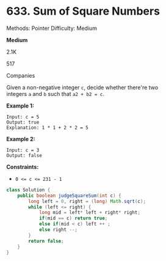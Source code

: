 # 633. Sum of Square Numbers

Methods: Pointer
Difficulty: Medium

**Medium**

2.1K

517

Companies

Given a non-negative integer `c`, decide whether there're two integers `a` and `b` such that `a2 + b2 = c`.

**Example 1:**

```
Input: c = 5
Output: true
Explanation: 1 * 1 + 2 * 2 = 5

```

**Example 2:**

```
Input: c = 3
Output: false

```

**Constraints:**

- `0 <= c <= 231 - 1`

```java
class Solution {
    public boolean judgeSquareSum(int c) {
        long left = 0, right = (long) Math.sqrt(c);
        while (left <= right) {
            long mid = left* left + right* right;
            if(mid == c) return true;
            else if(mid < c) left ++ ;
            else right --;
        }
        return false;
    }
}
```